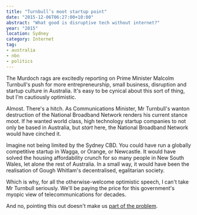 ```yaml
---
title: "Turnbull’s moot startup point"
date: "2015-12-06T06:27:00+10:00"
abstract: "What good is disruptive tech without internet?"
year: "2015"
location: Sydney
category: Internet
tag:
- australia
- nbn
- politics
---
```

The Murdoch rags are excitedly reporting on Prime Minister Malcolm Turnbull's push for more entrepreneurship, small business, disruption and startup culture in Australia. It's easy to be cynical about this sort of thing, but I'm cautiously optimistic.

Almost. There's a hitch. As Communications Minister, Mr Turnbull's wanton destruction of the National Broadband Network renders his current stance moot. If he wanted world class, high technology startup companies to not only be based in Australia, but *start* here, the National Broadband Network would have cinched it.

Imagine not being limited by the Sydney CBD. You could have run a globally competitive startup in Wagga, or Orange, or Newcastle. It would have solved the housing affordability crunch for so many people in New South Wales, let alone the rest of Australia. In a small way, it would have been the realisation of Gough Whitlam's decentralised, egalitarian society.

Which is why, for all the otherwise-welcome optimistic speech, I can't take Mr Turnbull seriously. We'll be paying the price for this government's myopic view of telecommunications for decades.

And no, pointing this out doesn't make us [part of the problem](https://rubenerd.com/not-part-of-the-problem-if-you-criticise-fttn/).
